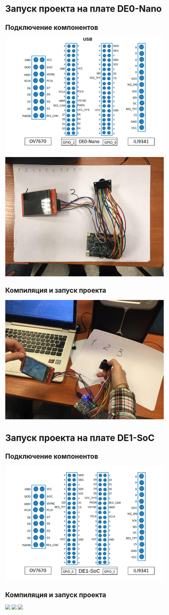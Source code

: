 # Запуск проекта на плате DE0-Nano
## Подключение компонентов
![](https://github.com/korasik/SAS_LR2/blob/master/readme_img/de0-nano/de0-nano-v1.png)

![](https://github.com/korasik/SAS_LR2/blob/master/readme_img/de0-nano/1.jpg)


## Компиляция и запуск проекта

![](https://github.com/korasik/SAS_LR2/blob/master/readme_img/de0-nano/2.jpg)

# Запуск проекта на плате DE1-SoC
## Подключение компонентов
![](https://github.com/korasik/SAS_LR2/blob/master/readme_img/de1-soc/de1-SoC.png)

## Компиляция и запуск проекта
![](https://github.com/korasik/SAS_LR2/blob/master/readme_img/de1-soc/3.JPG)
![](https://github.com/korasik/SAS_LR2/blob/master/readme_img/de1-soc/7.JPG)
![](https://github.com/korasik/SAS_LR2/blob/master/readme_img/de1-soc/8.JPG)
